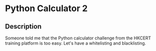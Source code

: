 Python Calculator 2 
===

## Description

Someone told me that the Python calculator challenge from the HKCERT training platform is too easy. Let's have a whitelisting and blacklisting.
